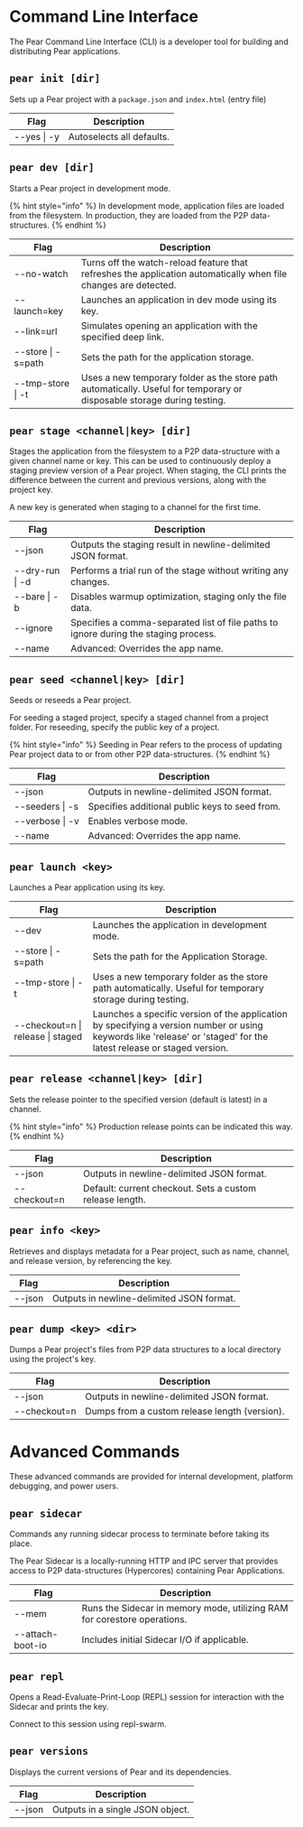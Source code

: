 # Command Line Interface

The Pear Command Line Interface (CLI) is a developer tool for building and distributing Pear applications.

## `pear init [dir]`

Sets up a Pear project with a `package.json` and `index.html` (entry file) 

| Flag        | Description              |
| ----------- | ------------------------ |
| --yes \| -y | Autoselects all defaults. |

## `pear dev [dir]`

Starts a Pear project in development mode.

{% hint style="info" %}
In development mode, application files are loaded from the filesystem. In production, they are loaded from the P2P data-structures.
{% endhint %}

| Flag               | Description                                                                                                                          |
| ------------------ | ------------------------------------------------------------------------------------------------------------------------------------ |
| --no-watch         | Turns off the watch-reload feature that refreshes the application automatically when file changes are detected.                         |
| --launch=key       | Launches an application in dev mode using its key.                                                                                   |
| --link=url         | Simulates opening an application with the specified deep link.                                                                           |
| --store \| -s=path | Sets the path for the application storage.                                                                                           |
| --tmp-store \| -t  | Uses a new temporary folder as the store path automatically. Useful for temporary or disposable storage during testing.              |

## `pear stage <channel|key> [dir]`

Stages the application from the filesystem to a P2P data-structure with a given channel name or key. This can be used to continuously deploy a staging preview version of a Pear project. When staging, the CLI prints the difference between the current and previous versions, along with the project key.

A new key is generated when staging to a channel for the first time.

| Flag            | Description                                                                                                                        |
| --------------- | ---------------------------------------------------------------------------------------------------------------------------------- |
| --json          | Outputs the staging result in newline-delimited JSON format.                                                                       |
| --dry-run \| -d | Performs a trial run of the stage without writing any changes.                                                                     |
| --bare \| -b    | Disables warmup optimization, staging only the file data.                                                                         |
| --ignore        | Specifies a comma-separated list of file paths to ignore during the staging process.                                               |
| --name          | Advanced: Overrides the app name.                                                                                                  |

## `pear seed <channel|key> [dir]`

Seeds or reseeds a Pear project. 

For seeding a staged project, specify a staged channel from a project folder. For reseeding, specify the public key of a project.

{% hint style="info" %}
Seeding in Pear refers to the process of updating Pear project data to or from other P2P data-structures.
{% endhint %}

| Flag            | Description                                   |
| --------------- | --------------------------------------------- |
| --json          | Outputs in newline-delimited JSON format.     |
| --seeders \| -s | Specifies additional public keys to seed from.|
| --verbose \| -v | Enables verbose mode.                         |
| --name          | Advanced: Overrides the app name.             |

## `pear launch <key>`

Launches a Pear application using its key.

| Flag                              | Description                                                                                       |
| --------------------------------- | ------------------------------------------------------------------------------------------------- |
| --dev                             | Launches the application in development mode.                                                            |
| --store \| -s=path                | Sets the path for the Application Storage.                                                       |
| --tmp-store \| -t                 | Uses a new temporary folder as the store path automatically. Useful for temporary storage during testing. |
| --checkout=n \| release \| staged | Launches a specific version of the application by specifying a version number or using keywords like 'release' or 'staged' for the latest release or staged version. |

## `pear release <channel|key> [dir]`

Sets the release pointer to the specified version (default is latest) in a channel.

{% hint style="info" %}
Production release points can be indicated this way.
{% endhint %}

| Flag            | Description                                                |
| --------------- | ---------------------------------------------------------- |
| --json          | Outputs in newline-delimited JSON format.                  |
| --checkout=n    | Default: current checkout. Sets a custom release length.   |

## `pear info <key>`

Retrieves and displays metadata for a Pear project, such as name, channel, and release version, by referencing the key.

| Flag   | Description                                   |
| ------ | --------------------------------------------- |
| --json | Outputs in newline-delimited JSON format.     |

## `pear dump <key> <dir>`

Dumps a Pear project's files from P2P data structures to a local directory using the project's key.

| Flag         | Description                                   |
| ------------ | --------------------------------------------- |
| --json       | Outputs in newline-delimited JSON format.     |
| --checkout=n | Dumps from a custom release length (version). |

# Advanced Commands

These advanced commands are provided for internal development, platform debugging, and power users.

## `pear sidecar`

Commands any running sidecar process to terminate before taking its place.

The Pear Sidecar is a locally-running HTTP and IPC server that provides access to P2P data-structures (Hypercores) containing Pear Applications. 

| Flag             | Description                                                                                          |
| ---------------- | ---------------------------------------------------------------------------------------------------- |
| --mem            | Runs the Sidecar in memory mode, utilizing RAM for corestore operations.                             |
| --attach-boot-io | Includes initial Sidecar I/O if applicable.                                                          |

## `pear repl`

Opens a Read-Evaluate-Print-Loop (REPL) session for interaction with the Sidecar and prints the key. 

Connect to this session using repl-swarm.

## `pear versions`

Displays the current versions of Pear and its dependencies.

| Flag   | Description                                 |
| ------ | ------------------------------------------- |
| --json | Outputs in a single JSON object.            |
